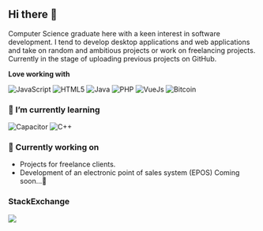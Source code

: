 ## Hi there 👋

Computer Science graduate here with a keen interest in software development. I tend to develop desktop applications and web applications and take on random and ambitious projects or work on freelancing projects. Currently in the stage of uploading previous projects on GitHub. 

**Love working with**

<div display="flex">
  <img src="https://img.shields.io/badge/JavaScript-F7DF1E?style=for-the-badge&logo=javascript&logoColor=black" alt="JavaScript"/>
  <img src="https://img.shields.io/badge/HTML5-E34F26?style=for-the-badge&logo=html5&logoColor=white" alt="HTML5"/>
  <img src="https://img.shields.io/badge/Java-ED8B00?style=for-the-badge&logo=openjdk&logoColor=white" alt="Java"/>
  <img src="https://img.shields.io/badge/PHP-777BB4?style=for-the-badge&logo=php&logoColor=white" alt="PHP"/>
  <img src="https://img.shields.io/badge/Vue.js-35495E?style=for-the-badge&logo=vue.js&logoColor=4FC08D" alt="VueJs"/>
  <img src="https://img.shields.io/badge/Bitcoin-000000?style=for-the-badge&logo=bitcoin&logoColor=white" alt="Bitcoin"/>
</div>

### 🌱 I’m currently learning

<div display="flex">
  <img src="https://img.shields.io/badge/Capacitor-119EFF?style=for-the-badge&logo=Capacitor&logoColor=white" alt="Capacitor"/>
  <img src="https://img.shields.io/badge/C%2B%2B-00599C?style=for-the-badge&logo=c%2B%2B&logoColor=white" alt="C++"/>
</div>

### 🔭 Currently working on

- Projects for freelance clients.
- Development of an electronic point of sales system (EPOS) Coming soon...🎯



### StackExchange
<a href="https://stackexchange.com/users/6570849/racing121"><img src="https://aleen42.github.io/badges/src/stackexchange.svg"/></a>
